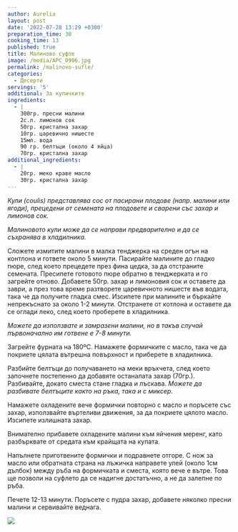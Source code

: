 ```yaml
---
author: Aurelia
layout: post
date: '2022-07-28 13:29 +0300'
preparation_time: 30
cooking_time: 13
published: true
title: Малиново суфле
image: /media/APC_0906.jpg
permalink: /malinovo-sufle/
categories:
  - Десерти
servings: '5'
additional: За купичките
ingredients:
  - |
    300гр. пресни малини
    2с.л. лимонов сок
    50гр. кристална захар
    10гр. царевично нишесте
    15мл. вода
    90 гр. белтъци (около 4 яйца)
    70гр. кристална захар
additional_ingredients:
  - |
    20гр. меко краве масло
    30гр. кристална захар
---
```

_Кули (coulis) представлява сос от пасирани плодове (напр. малини или ягоди), прецедени от семената на плодовете и сварени със захар и лимонов сок._

_Малиновото кули може да се направи предварително и да се съхранява в хладилника._

Сложете измитите малини в малка тенджерка на среден огън на контлона и гответе около 5 минути. 
Пасирайте малините до гладко пюре, след което прецедете през фина цедка, за да отстраните семената. Пресипете готовото пюре обратно в тенджерката и го загрейте отново. Добавете 50гр. захар и лимоновия сок и оставете да заври, а през това време разтворете царевичното нишесте във водата, така че да получите гладка смес. Изсипете при малините и бъркайте непрекъснато за около 1-2 минути. 
Отстранете от котлона и оставете да се оглади леко, след което проберете в хладилника.

_Можете да използвате и замразени малини, но в такъв случай първоначално им готвене е 7-8 минути._

Загрейте фурната на 180ºС.
Намажете формичките с масло, така че да покриете цялата вътрешна повърхност и приберете в хладилника. 

Разбийте белтъци до получаването на меки връхчета, след което започнете постепенно да добавяте останалата захар (70гр.). Разбивайте, докато сместа стане гладка и лъскава. 
_Можете да разбивате белтъците както на ръка, така и с миксер._

Намажете охладените вече формички повторно с масло и поръсете със захар, използвайте въртеливи движения, за да покриете цялото масло. Изсипете излишната захар.

Внимателно прибавете охладените малини към яйчения меренг, като разбърквате от средата към крайщата на купата. 

Напълнете приготвените формички и подравнете отгоре. С нож за масло или обратната страна на лъжичка направете улей (около 1см дълбок) между ръба на формичката и сместа, която вече е вътре. Това ще позволи на суфлето да се надигне достатъчно, а не да залепне по ръба.

Печете 12-13 минути. Поръсете с пудра захар, добавете няколко пресни малини и сервивайте веднага.

![]({{site.baseurl}}/APC_0926.jpg)